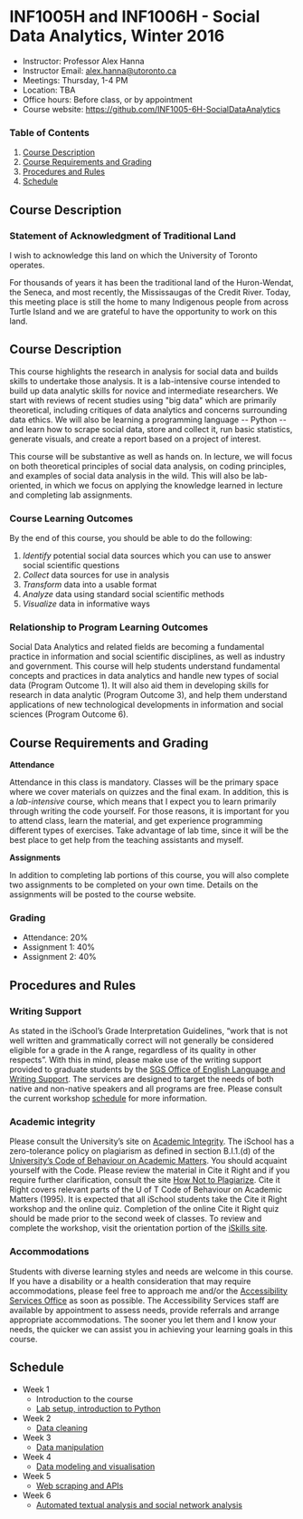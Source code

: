 # INF1005H and INF1006H - Social Data Analytics, Winter 2016

- Instructor: Professor Alex Hanna 
- Instructor Email: alex.hanna@utoronto.ca
- Meetings: Thursday, 1-4 PM
- Location: TBA
- Office hours: Before class, or by appointment
- Course website: https://github.com/INF1005-6H-SocialDataAnalytics

### Table of Contents

1. [Course Description](#course-description)
2. [Course Requirements and Grading](#course-requirements-and-grading)
4. [Procedures and Rules](#procedures-and-rules)
5. [Schedule](#schedule)


## Course Description

### Statement of Acknowledgment of Traditional Land

I wish to acknowledge this land on which the University of Toronto operates. 

For thousands of years it has been the traditional land of the Huron-Wendat, the Seneca, and most recently, the Mississaugas of the Credit River. 
Today, this meeting place is still the home to many Indigenous people from across Turtle Island and we are grateful to have the opportunity to work on this land.

## Course Description

This course highlights the research in analysis for social data and builds skills to undertake those analysis. It is a lab-intensive course intended to build up data analytic skills for novice and intermediate researchers. We start with reviews of recent studies using "big data" which are primarily theoretical, including critiques of data analytics and concerns surrounding data ethics. We will also be learning a programming language -- Python -- and learn how to scrape social data, store and collect it, run basic statistics, generate visuals, and create a report based on a project of interest.

This course will be substantive as well as hands on. In lecture, we will focus on both theoretical principles of social data analysis, on coding principles, and examples of social data analysis in the wild. This will also be lab-oriented, in which we focus on applying the knowledge learned in lecture and completing lab assignments. 

### Course Learning Outcomes

By the end of this course, you should be able to do the following:

1. *Identify* potential social data sources which you can use to answer social scientific questions
2. *Collect* data sources for use in analysis
3. *Transform* data into a usable format
4. *Analyze* data using standard social scientific methods
5. *Visualize* data in informative ways

### Relationship to Program Learning Outcomes 

Social Data Analytics and related fields are becoming a fundamental practice in information and social scientific disciplines, as well as industry and government. This course will help students understand fundamental concepts and practices in data analytics and handle new types of social data (Program Outcome 1). It will also aid them in developing skills for research in data analytic (Program Outcome 3), and help them understand applications of new technological developments in information and social sciences (Program Outcome 6).

## Course Requirements and Grading

**Attendance**

Attendance in this class is mandatory. Classes will be the primary space where we cover materials on quizzes and the final exam. In addition, this is a *lab-intensive* course, which means that I expect you to learn primarily through writing the code yourself. For those reasons, it is important for you to attend class, learn the material, and get experience programming different types of exercises. Take advantage of lab time, since it will be the best place to get help from the teaching assistants and myself.

**Assignments**

In addition to completing lab portions of this course, you will also complete two assignments to be completed on your own time. Details on the assignments will be posted to the course website.

### Grading

- Attendance: 20%
- Assignment 1: 40%
- Assignment 2: 40%

## Procedures and Rules

### Writing Support

As stated in the iSchool’s Grade Interpretation Guidelines, “work that is not well written and grammatically correct will not generally be considered eligible for a grade in the A range, regardless of its quality in other respects”. With this in mind, please make use of the writing support provided to graduate students by the [SGS Office of English Language and Writing Support](http://www.sgs.utoronto.ca/currentstudents/Pages/English-Language-and-Writing-Support.aspx).  The services are designed to target the needs of both native and non-native speakers and all programs are free. Please consult the current workshop [schedule](http://www.sgs.utoronto.ca/currentstudents/Pages/Current-Years-Courses.aspx) for more information.

### Academic integrity

Please consult the University’s site on [Academic Integrity](http://academicintegrity.utoronto.ca/). The iSchool has a zero-tolerance policy on plagiarism as defined in section B.I.1.(d) of the [University’s Code of Behaviour on Academic Matters](http://www.governingcouncil.utoronto.ca/Assets/Governing+Council+Digital+Assets/Policies/PDF/ppjun011995.pdf).  You should acquaint yourself with the Code. Please review the material in Cite it Right and if you require further clarification, consult the site [How Not to Plagiarize](http://www.writing.utoronto.ca/advice/using-sources/how-not-to-plagiarize). 
Cite it Right covers relevant parts of the U of T Code of Behaviour on Academic Matters (1995). It is expected that all iSchool students take the Cite it Right workshop and the online quiz. Completion of the online Cite it Right quiz should be made prior to the second week of classes. To review and complete the workshop, visit the orientation portion of the [iSkills site](http://uoft.me/iskills).

### Accommodations

Students with diverse learning styles and needs are welcome in this course. If you have a disability or a health consideration that may require accommodations, please feel free to approach me and/or the [Accessibility Services Office](http://www.studentlife.utoronto.ca/as) as soon as possible. The Accessibility Services staff are available by appointment to assess needs, provide referrals and arrange appropriate accommodations. The sooner you let them and I know your needs, the quicker we can assist you in achieving your learning goals in this course.

## Schedule

- Week 1
    - Introduction to the course
    - [Lab setup, introduction to Python](../lab01)
- Week 2
    - [Data cleaning](../lab02)
- Week 3
    - [Data manipulation](../lab03)
- Week 4
    - [Data modeling and visualisation](../lab04)
- Week 5
    - [Web scraping and APIs](../lab05)
- Week 6
    - [Automated textual analysis and social network analysis](../lab06)




